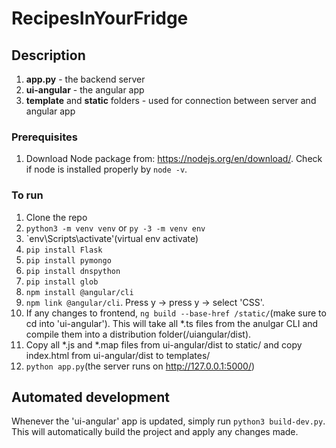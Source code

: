 # RecipesInYourFridge

## Description

1. **app.py** - the backend server
2. **ui-angular** - the angular app
3. **template** and **static** folders - used for connection between server and angular app

### Prerequisites

1. Download Node package from: https://nodejs.org/en/download/. Check if node is installed properly by `node -v`.

### To run

1. Clone the repo
2. `python3 -m venv venv` or `py -3 -m venv env`
3. `env\Scripts\activate'(virtual env activate)
4. `pip install Flask`
5. `pip install pymongo`
6. `pip install dnspython`
7. `pip install glob`
8. `npm install @angular/cli`
9. `npm link @angular/cli`. Press y -> press y -> select 'CSS'.
10. If any changes to frontend, `ng build --base-href /static/`(make sure to cd into 'ui-angular'). This will take all *.ts files from the anulgar CLI and compile them into a distribution folder(/uiangular/dist). 
11. Copy all *.js and *.map files from ui-angular/dist to static/ and copy index.html from ui-angular/dist to templates/ 
12. `python app.py`(the server runs on http://127.0.0.1:5000/)

## Automated development

Whenever the 'ui-angular' app is updated, simply run `python3 build-dev.py`. This will automatically build the project and apply any changes made. 
